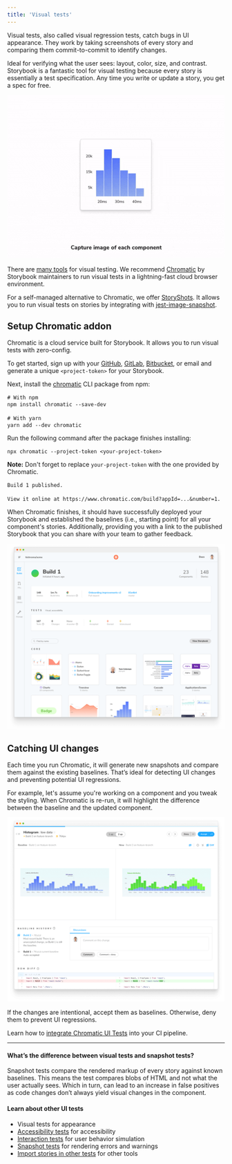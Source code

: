 ```yaml
---
title: 'Visual tests'
---
```


Visual tests, also called visual regression tests, catch bugs in UI appearance. They work by taking screenshots of every story and comparing them commit-to-commit to identify changes.

Ideal for verifying what the user sees: layout, color, size, and contrast. Storybook is a fantastic tool for visual testing because every story is essentially a test specification. Any time you write or update a story, you get a spec for free.

![Visually testing a component in Storybook](./component-visual-testing.gif)

There are [many tools](https://github.com/mojoaxel/awesome-regression-testing) for visual testing. We recommend [Chromatic](https://www.chromatic.com) by Storybook maintainers to run visual tests in a lightning-fast cloud browser environment.

For a self-managed alternative to Chromatic, we offer [StoryShots](https://github.com/storybookjs/storybook/tree/master/addons/storyshots). It allows you to run visual tests on stories by integrating with [jest-image-snapshot](https://github.com/storybookjs/storybook/tree/master/addons/storyshots#configure-storyshots-for-image-snapshots).

## Setup Chromatic addon

Chromatic is a cloud service built for Storybook. It allows you to run visual tests with zero-config.

To get started, sign up with your [GitHub](https://github.com/), [GitLab](https://about.gitlab.com/), [Bitbucket](https://bitbucket.org/), or email and generate a unique `<project-token>` for your Storybook.

Next, install the [chromatic](https://www.npmjs.com/package/chromatic) CLI package from npm:

```shell
# With npm
npm install chromatic --save-dev

# With yarn
yarn add --dev chromatic
```

Run the following command after the package finishes installing:

```shell
npx chromatic --project-token <your-project-token>
```

<div class="aside">
 <strong>Note:</strong> Don't forget to replace <code>your-project-token</code> with the one provided by Chromatic.
</div>

```shell
Build 1 published.

View it online at https://www.chromatic.com/build?appId=...&number=1.
```

When Chromatic finishes, it should have successfully deployed your Storybook and established the baselines (i.e., starting point) for all your component's stories. Additionally, providing you with a link to the published Storybook that you can share with your team to gather feedback.

![Chromatic project first build](./chromatic-first-build-optimized.png)

## Catching UI changes

Each time you run Chromatic, it will generate new snapshots and compare them against the existing baselines. That’s ideal for detecting UI changes and preventing potential UI regressions.

For example, let's assume you're working on a component and you tweak the styling. When Chromatic is re-run, it will highlight the difference between the baseline and the updated component.

![Chromatic project second build](./chromatic-second-build-optimized.png)

If the changes are intentional, accept them as baselines. Otherwise, deny them to prevent UI regressions.

Learn how to [integrate Chromatic UI Tests](https://www.chromatic.com/docs/) into your CI pipeline.

---

#### What’s the difference between visual tests and snapshot tests?

Snapshot tests compare the rendered markup of every story against known baselines. This means the test compares blobs of HTML and not what the user actually sees. Which in turn, can lead to an increase in false positives as code changes don’t always yield visual changes in the component.

#### Learn about other UI tests

- Visual tests for appearance
- [Accessibility tests](./accessibility-testing.md) for accessibility
- [Interaction tests](./interaction-testing.md) for user behavior simulation
- [Snapshot tests](./snapshot-testing.md) for rendering errors and warnings
- [Import stories in other tests](./importing-stories-in-tests.md) for other tools
